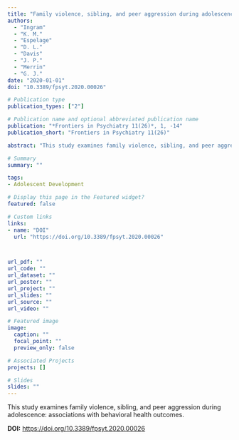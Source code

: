 ```yaml
---
title: "Family violence, sibling, and peer aggression during adolescence: Associations with behavioral health outcomes"
authors:
  - "Ingram"
  - "K. M."
  - "Espelage"
  - "D. L."
  - "Davis"
  - "J. P."
  - "Merrin"
  - "G. J."
date: "2020-01-01"
doi: "10.3389/fpsyt.2020.00026"

# Publication type
publication_types: ["2"]

# Publication name and optional abbreviated publication name
publication: "*Frontiers in Psychiatry 11(26)*, 1, -14"
publication_short: "Frontiers in Psychiatry 11(26)"

abstract: "This study examines family violence, sibling, and peer aggression during adolescence: associations with behavioral health outcomes."

# Summary
summary: ""

tags:
- Adolescent Development

# Display this page in the Featured widget?
featured: false

# Custom links
links:
- name: "DOI"
  url: "https://doi.org/10.3389/fpsyt.2020.00026"



url_pdf: ""
url_code: ""
url_dataset: ""
url_poster: ""
url_project: ""
url_slides: ""
url_source: ""
url_video: ""

# Featured image
image:
  caption: ""
  focal_point: ""
  preview_only: false

# Associated Projects
projects: []

# Slides
slides: ""
---
```


This study examines family violence, sibling, and peer aggression during adolescence: associations with behavioral health outcomes.



**DOI:** https://doi.org/10.3389/fpsyt.2020.00026

